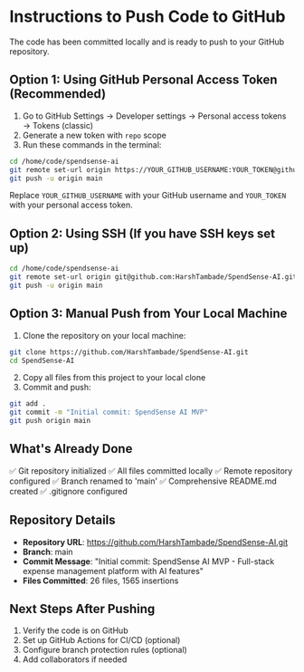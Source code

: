 # Instructions to Push Code to GitHub

The code has been committed locally and is ready to push to your GitHub repository.

## Option 1: Using GitHub Personal Access Token (Recommended)

1. Go to GitHub Settings → Developer settings → Personal access tokens → Tokens (classic)
2. Generate a new token with `repo` scope
3. Run these commands in the terminal:

```bash
cd /home/code/spendsense-ai
git remote set-url origin https://YOUR_GITHUB_USERNAME:YOUR_TOKEN@github.com/HarshTambade/SpendSense-AI.git
git push -u origin main
```

Replace `YOUR_GITHUB_USERNAME` with your GitHub username and `YOUR_TOKEN` with your personal access token.

## Option 2: Using SSH (If you have SSH keys set up)

```bash
cd /home/code/spendsense-ai
git remote set-url origin git@github.com:HarshTambade/SpendSense-AI.git
git push -u origin main
```

## Option 3: Manual Push from Your Local Machine

1. Clone the repository on your local machine:
```bash
git clone https://github.com/HarshTambade/SpendSense-AI.git
cd SpendSense-AI
```

2. Copy all files from this project to your local clone
3. Commit and push:
```bash
git add .
git commit -m "Initial commit: SpendSense AI MVP"
git push origin main
```

## What's Already Done

✅ Git repository initialized
✅ All files committed locally
✅ Remote repository configured
✅ Branch renamed to 'main'
✅ Comprehensive README.md created
✅ .gitignore configured

## Repository Details

- **Repository URL**: https://github.com/HarshTambade/SpendSense-AI.git
- **Branch**: main
- **Commit Message**: "Initial commit: SpendSense AI MVP - Full-stack expense management platform with AI features"
- **Files Committed**: 26 files, 1565 insertions

## Next Steps After Pushing

1. Verify the code is on GitHub
2. Set up GitHub Actions for CI/CD (optional)
3. Configure branch protection rules (optional)
4. Add collaborators if needed
